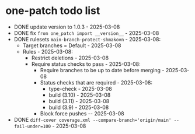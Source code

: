 # one-patch todo list

- DONE update version to 1.0.3 - 2025-03-08
- DONE fix `from one_patch import __version__` - 2025-03-08 
- DONE rulesets `main-branch-protect-shmakovn` - 2025-03-08:
  - Target branches = Default - 2025-03-08
  - Rules - 2025-03-08:
    - Restrict deletions - 2025-03-08
    - Require status checks to pass - 2025-03-08:
      - Require branches to be up to date before merging - 2025-03-08
      - Status checks that are required - 2025-03-08:
        - type-check - 2025-03-08
        - build (3.10) - 2025-03-08
        - build (3.11) - 2025-03-08
        - build (3.9) - 2025-03-08
      - Block force pushes -- 2025-03-08
- DONE `diff-cover coverage.xml --compare-branch='origin/main' --fail-under=100` - 2025-03-08